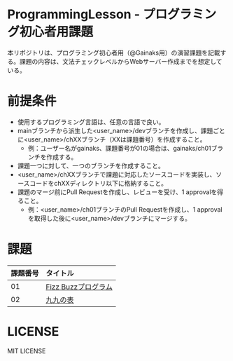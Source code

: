 # ProgrammingLesson - プログラミング初心者用課題
本リポジトリは、プログラミング初心者用（@Gainaks用）の演習課題を記載する。課題の内容は、文法チェックレベルからWebサーバー作成までを想定している。
  
# 前提条件
- 使用するプログラミング言語は、任意の言語で良い。
- mainブランチから派生した<user_name>/devブランチを作成し、課題ごとに<user_name>/chXXブランチ（XXは課題番号）を作成すること。
  - 例：ユーザー名がgainaks、課題番号が01の場合は、gainaks/ch01ブランチを作成する。
- 課題一つに対して、一つのブランチを作成すること。
- <user_name>/chXXブランチで課題に対応したソースコードを実装し、ソースコードをchXXディレクトリ以下に格納すること。
- 課題のマージ前にPull Requestを作成し、レビューを受け、1 approvalを得ること。
  - 例：<user_name>/ch01ブランチのPull Requestを作成し、1 approvalを取得した後に<user_name>/devブランチにマージする。

# 課題
|課題番号|タイトル|
|:-------|:-------|
|   01   | [Fizz Buzzプログラム](./ch01/chapter01.md)|
|   02   | [九九の表](./ch02/chapter02.md)|

# LICENSE
MIT LICENSE
